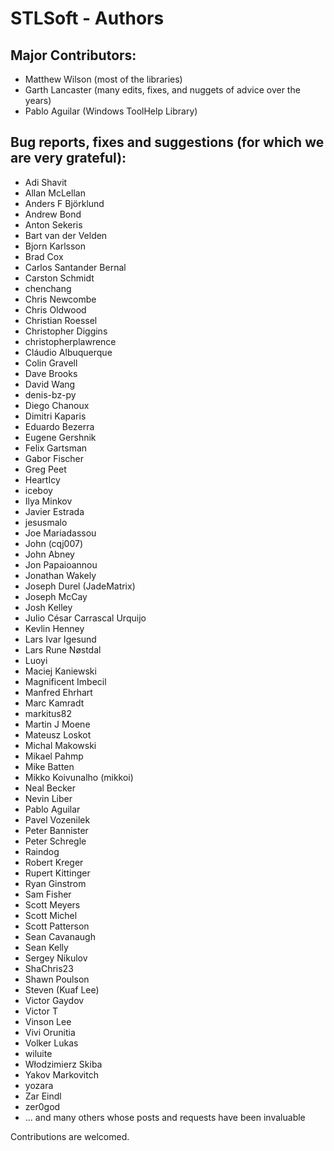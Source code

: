 # STLSoft - Authors

## Major Contributors:

* Matthew Wilson        (most of the libraries)
* Garth Lancaster       (many edits, fixes, and nuggets of advice over the years)
* Pablo Aguilar         (Windows ToolHelp Library)


## Bug reports, fixes and suggestions (for which we are very grateful):

* Adi Shavit
* Allan McLellan
* Anders F Björklund
* Andrew Bond
* Anton Sekeris
* Bart van der Velden
* Bjorn Karlsson
* Brad Cox
* Carlos Santander Bernal
* Carston Schmidt
* chenchang
* Chris Newcombe
* Chris Oldwood
* Christian Roessel
* Christopher Diggins
* christopherplawrence
* Cláudio Albuquerque
* Colin Gravell
* Dave Brooks
* David Wang
* denis-bz-py
* Diego Chanoux
* Dimitri Kaparis
* Eduardo Bezerra
* Eugene Gershnik
* Felix Gartsman
* Gabor Fischer
* Greg Peet
* HeartIcy
* iceboy
* Ilya Minkov
* Javier Estrada
* jesusmalo
* Joe Mariadassou
* John (cqj007)
* John Abney
* Jon Papaioannou
* Jonathan Wakely
* Joseph Durel (JadeMatrix)
* Joseph McCay
* Josh Kelley
* Julio César Carrascal Urquijo
* Kevlin Henney
* Lars Ivar Igesund
* Lars Rune Nøstdal
* Luoyi
* Maciej Kaniewski
* Magnificent Imbecil
* Manfred Ehrhart
* Marc Kamradt
* markitus82
* Martin J Moene
* Mateusz Loskot
* Michal Makowski
* Mikael Pahmp
* Mike Batten
* Mikko Koivunalho (mikkoi)
* Neal Becker
* Nevin Liber
* Pablo Aguilar
* Pavel Vozenilek
* Peter Bannister
* Peter Schregle
* Raindog
* Robert Kreger
* Rupert Kittinger
* Ryan Ginstrom
* Sam Fisher
* Scott Meyers
* Scott Michel
* Scott Patterson
* Sean Cavanaugh
* Sean Kelly
* Sergey Nikulov
* ShaChris23
* Shawn Poulson
* Steven (Kuaf Lee)
* Victor Gaydov
* Victor T
* Vinson Lee
* Vivi Orunitia
* Volker Lukas
* wiluite
* Włodzimierz Skiba
* Yakov Markovitch
* yozara
* Zar Eindl
* zer0god
* ... and many others whose posts and requests have been invaluable

Contributions are welcomed.

